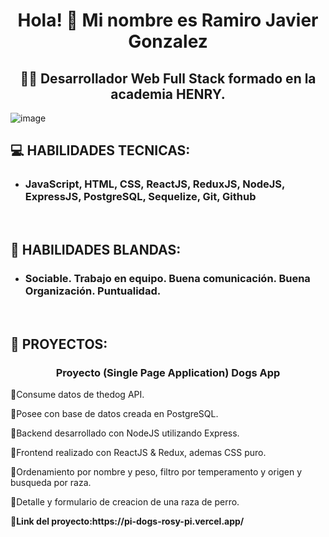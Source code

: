 <h1 align="center">Hola! 👋 Mi nombre es Ramiro Javier Gonzalez</h1>

<h2 align="center">👩‍💻 Desarrollador Web Full Stack formado en la academia HENRY.</h2>

  ![image](https://user-images.githubusercontent.com/105139169/200483805-9be724b9-f2eb-49d8-a0af-99cfa9a96fcb.png)


<h2>💻 HABILIDADES TECNICAS:</h2>
<ul>
  <li><h3>JavaScript, HTML, CSS, ReactJS, ReduxJS, NodeJS, ExpressJS, PostgreSQL, Sequelize, Git, Github</h3></li>
</ul>

<br>
<h2>🎈 HABILIDADES BLANDAS:</h2>
<ul>
  <li><h3>Sociable. Trabajo en equipo. Buena comunicación. Buena Organización. Puntualidad.</h3></li>
</ul>

<br>
<h2>🎯 PROYECTOS:</h2>
<h3 align="center">Proyecto (Single Page Application) Dogs App</h3>
<p align="center">

</p>
<p>🔹Consume datos de thedog API.</p>
<p>🔹Posee con base de datos creada en PostgreSQL.</p>
<p>🔹Backend desarrollado con NodeJS utilizando Express.</p>
<p>🔹Frontend realizado con ReactJS & Redux, ademas CSS puro.</p>
<p>🔹Ordenamiento por nombre y peso, filtro por temperamento y origen y busqueda por raza.</p>
<p>🔹Detalle y formulario de creacion de una raza de perro.</p>
<b>🔹Link del proyecto:https://pi-dogs-rosy-pi.vercel.app/ </b>


<!--
**ramirogz1/ramirogz1** is a ✨ _special_ ✨ repository because its `README.md` (this file) appears on your GitHub profile.

Here are some ideas to get you started:

- 🔭 I’m currently working on ...
- 🌱 I’m currently learning ...
- 👯 I’m looking to collaborate on ...
- 🤔 I’m looking for help with ...
- 💬 Ask me about ...
- 📫 How to reach me: ...
- 😄 Pronouns: ...
- ⚡ Fun fact: ...
-->



